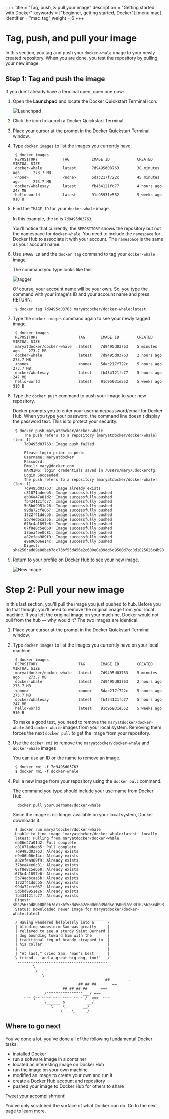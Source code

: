 +++
title = "Tag, push, & pull your image"
description = "Getting started with Docker"
keywords = ["beginner, getting started, Docker"]
[menu.mac]
identifier = "mac_tag"
weight = 6
+++

# Tag, push, and pull your image

In this section, you tag and push your `docker-whale` image to your newly
created repository. When you are done, you test the repository by pulling your
new image.

## Step 1: Tag and push the image 

If you don't already have a terminal open, open one now:

1. Open the **Launchpad** and locate the Docker Quickstart Terminal icon.

    ![Launchpad](/mac/images/applications_folder.png)
    
2. Click the icon to launch a Docker Quickstart Terminal.

3. Place your cursor at the prompt in the Docker Quickstart Terminal window.

4. Type `docker images` to list the images you currently have:

        $ docker images
        REPOSITORY           TAG          IMAGE ID            CREATED             VIRTUAL SIZE
        docker-whale         latest       7d9495d03763        38 minutes ago      273.7 MB
        <none>               <none>       5dac217f722c        45 minutes ago      273.7 MB
        docker/whalesay      latest       fb434121fc77        4 hours ago         247 MB
        hello-world          latest       91c95931e552        5 weeks ago         910 B
		
5. Find the `IMAGE ID` for your `docker-whale` image. 

	In this example, the id is `7d9495d03763`.

	You'll notice that currently, the `REPOSITORY` shows the repository but not
	the namespace for `docker-whale`. You need to include the `namespace` for
	Docker Hub to associate it with your account.  The `namespace` is the same as
	your account name.

6. Use `IMAGE ID` and the `docker tag` command to tag your `docker-whale` image.

    The command you type looks like this:
    
     ![tagger](/tutimg/tagger.png)
    
    Of course, your account name will be your own. So, you type the command with
    your image's ID and your account name and press RETURN.

		$ docker tag 7d9495d03763 maryatdocker/docker-whale:latest
	
7. Type the `docker images` command again to see your newly tagged image.

        $ docker images
        REPOSITORY                  TAG       IMAGE ID        CREATED          VIRTUAL SIZE
        maryatdocker/docker-whale   latest    7d9495d03763    5 minutes ago    273.7 MB
        docker-whale                latest    7d9495d03763    2 hours ago      273.7 MB
        <none>                      <none>    5dac217f722c    5 hours ago      273.7 MB
        docker/whalesay             latest    fb434121fc77    5 hours ago      247 MB
        hello-world                 latest    91c95931e552    5 weeks ago      910 B

8. Type the `docker push` command to push your image to your new repository.

	Docker prompts you to enter your username/password/email for Docker Hub. When
	you type your password, the command line doesn't display the password text.
	This is to protect your security.
	
		$ docker push maryatdocker/docker-whale
			The push refers to a repository [maryatdocker/docker-whale] (len: 1)
			7d9495d03763: Image push failed 

			Please login prior to push:
			Username: maryatdocker
			Password: 
			Email: mary@docker.com
			WARNING: login credentials saved in /Users/mary/.dockercfg.
			Login Succeeded
			The push refers to a repository [maryatdocker/docker-whale] (len: 1)
			7d9495d03763: Image already exists 
			c81071adeeb5: Image successfully pushed 
			eb06e47a01d2: Image successfully pushed 
			fb434121fc77: Image successfully pushed 
			5d5bd9951e26: Image successfully pushed 
			99da72cfe067: Image successfully pushed 
			1722f41ddcb5: Image successfully pushed 
			5b74edbcaa5b: Image successfully pushed 
			676c4a1897e6: Image successfully pushed 
			07f8e8c5e660: Image successfully pushed 
			37bea4ee0c81: Image successfully pushed 
			a82efea989f9: Image successfully pushed 
			e9e06b06e14c: Image successfully pushed 
			Digest: sha256:ad89e88beb7dc73bf55d456e2c600e0a39dd6c9500d7cd8d1025626c4b985011
			
9. Return to your profile on Docker Hub to see your new image.

	 ![New image](/tutimg/new_image.png)
	
# Step 2: Pull your new image

In this last section, you'll pull the image you just pushed to hub. Before you
do that though, you'll need to remove the original image from your local
machine. If you left the original image on your machine. Docker would not pull
from the hub &mdash; why would it? The two images are identical.

1. Place your cursor at the prompt in the Docker Quickstart Terminal window.

2. Type `docker images` to list the images you currently have on your local machine.

		$ docker images
		REPOSITORY                  TAG       IMAGE ID        CREATED          VIRTUAL SIZE
		maryatdocker/docker-whale   latest    7d9495d03763    5 minutes ago    273.7 MB
		docker-whale                latest    7d9495d03763    2 hours ago      273.7 MB
		<none>                      <none>    5dac217f722c    5 hours ago      273.7 MB
		docker/whalesay             latest    fb434121fc77    5 hours ago      247 MB
		hello-world                 latest    91c95931e552    5 weeks ago      910 B

    To make a good test, you need to remove the `maryatdocker/docker-whale` and
   `docker-whale` images from your local system. Removing them forces the next
   `docker pull` to get the image from your repository.
    
2. Use the `docker rmi` to remove the `maryatdocker/docker-whale` and `docker-whale` 
images.

	You can use an ID or the name to remove an image.

		$ docker rmi -f 7d9495d03763
		$ docker rmi -f docker-whale
		
3. Pull a new image from your repository using the `docker pull` command.

    The command you type should include your username from Docker Hub.

         docker pull yourusername/docker-whale

	Since the image is no longer available on your local system, Docker downloads it.

		$ docker run maryatdocker/docker-whale
		Unable to find image 'maryatdocker/docker-whale:latest' locally
		latest: Pulling from maryatdocker/docker-whale
		eb06e47a01d2: Pull complete 
		c81071adeeb5: Pull complete 
		7d9495d03763: Already exists 
		e9e06b06e14c: Already exists 
		a82efea989f9: Already exists 
		37bea4ee0c81: Already exists 
		07f8e8c5e660: Already exists 
		676c4a1897e6: Already exists 
		5b74edbcaa5b: Already exists 
		1722f41ddcb5: Already exists 
		99da72cfe067: Already exists 
		5d5bd9951e26: Already exists 
		fb434121fc77: Already exists 
		Digest: sha256:ad89e88beb7dc73bf55d456e2c600e0a39dd6c9500d7cd8d1025626c4b985011
		Status: Downloaded newer image for maryatdocker/docker-whale:latest
		 ________________________________________ 
		/ Having wandered helplessly into a      \
		| blinding snowstorm Sam was greatly     |
		| relieved to see a sturdy Saint Bernard |
		| dog bounding toward him with the       |
		| traditional keg of brandy strapped to  |
		| his collar.                            |
		|                                        |
		| "At last," cried Sam, "man's best      |
		\ friend -- and a great big dog, too!"   /
		 ---------------------------------------- 
				\
				 \
					\     
												##        .            
									## ## ##       ==            
							 ## ## ## ##      ===            
					 /""""""""""""""""___/ ===        
			~~~ {~~ ~~~~ ~~~ ~~~~ ~~ ~ /  ===- ~~~   
					 \______ o          __/            
						\    \        __/             
							\____\______/   

## Where to go next

You've done a lot, you've done all of the following fundamental Docker tasks.

* installed Docker
* run a software image in a container
* located an interesting image on Docker Hub
* run the image on your own machine
* modified an image to create your own and run it
* create a Docker Hub account and repository
* pushed your image to Docker Hub for others to share

<a href="https://twitter.com/intent/tweet?button_hashtag=dockerdocs&text=Just%20ran%20a%20container%20with%20an%20image%20I%20built.%20Find%20it%20on%20%23dockerhub.%20Build%20your%20own%3A%20http%3A%2F%2Fgoo.gl%2FMUi7cA" class="twitter-hashtag-button" data-size="large" data-related="docker" target="_blank">Tweet your accomplishment!</a>
<script>!function(d,s,id){var js,fjs=d.getElementsByTagName(s)[0],p=/^http:/.test(d.location)?'http':'https';if(!d.getElementById(id)){js=d.createElement(s);js.id=id;js.src=p+'://platform.twitter.com/widgets.js';fjs.parentNode.insertBefore(js,fjs);}}(document, 'script', 'twitter-wjs');</script>

You've only scratched the surface of what Docker can do. Go to the next page to [learn more](/mac/last_page).


&nbsp;